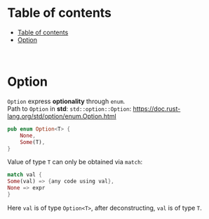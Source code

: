 # Table of contents
- [Table of contents](#table-of-contents)
- [Option](#option)

<br>

# Option
`Option` express **optionality** through `enum`.<br>
Path to `Option` in **std**: `std::option::Option`: https://doc.rust-lang.org/std/option/enum.Option.html<br>

```Rust
pub enum Option<T> {
    None,
    Some(T),
}
```

Value of type `T` can only be obtained via `match`:
```Rust
match val { 
Some(val) => {any code using val},
None => expr
}
```

Here `val` is of type `Option<T>`, after deconstructing, `val` is of type `T`.